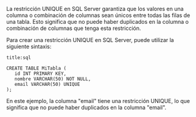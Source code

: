 La restricción UNIQUE en SQL Server garantiza que los valores en una columna o combinación de columnas sean únicos entre todas las filas de una tabla. Esto significa que no puede haber duplicados en la columna o combinación de columnas que tenga esta restricción.

Para crear una restricción UNIQUE en SQL Server, puede utilizar la siguiente sintaxis:

```ad-note
title:sql
```
```
CREATE TABLE MiTabla (
   id INT PRIMARY KEY,
   nombre VARCHAR(50) NOT NULL,
   email VARCHAR(50) UNIQUE
);
```

En este ejemplo, la columna "email" tiene una restricción UNIQUE, lo que significa que no puede haber duplicados en la columna "email".